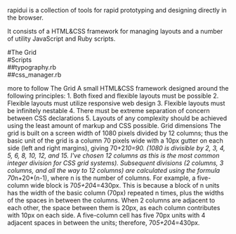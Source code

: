 rapidui is a collection of tools for rapid prototyping and designing directly in the browser. 

It consists of a HTML&CSS framework for managing layouts and a number of utility JavaScript and Ruby scripts.      

#The Grid     
#Scripts           
##typography.rb           
##css_manager.rb           

more to follow  The Grid  A small HTML&CSS framework designed around the following principles:     1. Both fixed and flexible layouts must be possible    2. Flexible layouts must utilize responsive web design    3. Flexible layouts must be infinitely nestable    4. There must be extreme separation of concern between CSS declarations    5. Layouts of any complexity should be achieved using the least amount of markup and CSS possible.  Grid dimensions  The grid is built on a screen width of 1080 pixels divided by 12 columns; thus the basic unit of the grid is a column 70 pixels wide with a 10px gutter on each side (left and right margins), giving 70+2*10=90. (1080 is divisible by 2, 3, 4, 5, 6, 8, 10, 12, and 15. I've chosen 12 columns as this is the most common integer division for CSS grid systems).  Subsequent divisions (2 columns, 3 columns, and all the way to 12 columns) are calculated using the formula 70*n+20*(n-1), where n is the number of columns. For example, a five-column wide block is 70*5+20*4=430px. This is because a block of n units has the width of the basic column (70px) repeated n times, plus the widths of the spaces in between the columns. When 2 columns are adjacent to each other, the space between them is 20px, as each column contributes with 10px on each side. A five-column cell has five 70px units with 4 adjacent spaces in between the units; therefore, 70*5+20*4=430px. 
